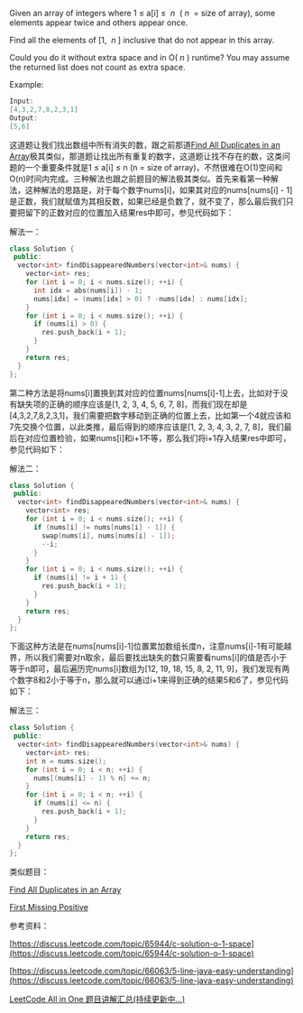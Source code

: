 Given an array of integers where 1 ≤ a[i] ≤  _n_  ( _n_  = size of array), some elements appear twice and others appear once.

Find all the elements of [1,  _n_ ] inclusive that do not appear in this array.

Could you do it without extra space and in O( _n_ ) runtime? You may assume the returned list does not count as extra space.

Example:

```cpp
Input:
[4,3,2,7,8,2,3,1]
Output:
[5,6]
```

这道题让我们找出数组中所有消失的数，跟之前那道[Find All Duplicates in an Array](http://www.cnblogs.com/grandyang/p/6209746.html)极其类似，那道题让找出所有重复的数字，这道题让找不存在的数，这类问题的一个重要条件就是1 ≤ a[i] ≤ n (n = size of array)，不然很难在O(1)空间和O(n)时间内完成。三种解法也跟之前题目的解法极其类似。首先来看第一种解法，这种解法的思路是，对于每个数字nums[i]，如果其对应的nums[nums[i] - 1]是正数，我们就赋值为其相反数，如果已经是负数了，就不变了，那么最后我们只要把留下的正数对应的位置加入结果res中即可，参见代码如下：

解法一：

```cpp
class Solution {
 public:
  vector<int> findDisappearedNumbers(vector<int>& nums) {
    vector<int> res;
    for (int i = 0; i < nums.size(); ++i) {
      int idx = abs(nums[i]) - 1;
      nums[idx] = (nums[idx] > 0) ? -nums[idx] : nums[idx];
    }
    for (int i = 0; i < nums.size(); ++i) {
      if (nums[i] > 0) {
        res.push_back(i + 1);
      }
    }
    return res;
  }
};
```

第二种方法是将nums[i]置换到其对应的位置nums[nums[i]-1]上去，比如对于没有缺失项的正确的顺序应该是[1, 2, 3, 4, 5, 6, 7, 8]，而我们现在却是[4,3,2,7,8,2,3,1]，我们需要把数字移动到正确的位置上去，比如第一个4就应该和7先交换个位置，以此类推，最后得到的顺序应该是[1, 2, 3, 4, 3, 2, 7, 8]，我们最后在对应位置检验，如果nums[i]和i+1不等，那么我们将i+1存入结果res中即可，参见代码如下：

解法二：

```cpp
class Solution {
 public:
  vector<int> findDisappearedNumbers(vector<int>& nums) {
    vector<int> res;
    for (int i = 0; i < nums.size(); ++i) {
      if (nums[i] != nums[nums[i] - 1]) {
        swap(nums[i], nums[nums[i] - 1]);
        --i;
      }
    }
    for (int i = 0; i < nums.size(); ++i) {
      if (nums[i] != i + 1) {
        res.push_back(i + 1);
      }
    }
    return res;
  }
};
```

下面这种方法是在nums[nums[i]-1]位置累加数组长度n，注意nums[i]-1有可能越界，所以我们需要对n取余，最后要找出缺失的数只需要看nums[i]的值是否小于等于n即可，最后遍历完nums[i]数组为[12, 19, 18, 15, 8, 2, 11, 9]，我们发现有两个数字8和2小于等于n，那么就可以通过i+1来得到正确的结果5和6了，参见代码如下：

解法三：

```cpp
class Solution {
 public:
  vector<int> findDisappearedNumbers(vector<int>& nums) {
    vector<int> res;
    int n = nums.size();
    for (int i = 0; i < n; ++i) {
      nums[(nums[i] - 1) % n] += n;            
    }
    for (int i = 0; i < n; ++i) {
      if (nums[i] <= n) {
        res.push_back(i + 1);
      }
    }
    return res;
  }
};
```

类似题目：

[Find All Duplicates in an Array](http://www.cnblogs.com/grandyang/p/6209746.html)

[First Missing Positive](http://www.cnblogs.com/grandyang/p/4395963.html)

参考资料：

[https://discuss.leetcode.com/topic/65944/c-solution-o-1-space](https://discuss.leetcode.com/topic/65944/c-solution-o-1-space)

[https://discuss.leetcode.com/topic/66063/5-line-java-easy-understanding](https://discuss.leetcode.com/topic/66063/5-line-java-easy-understanding)

[LeetCode All in One 题目讲解汇总(持续更新中...)](http://www.cnblogs.com/grandyang/p/4606334.html)